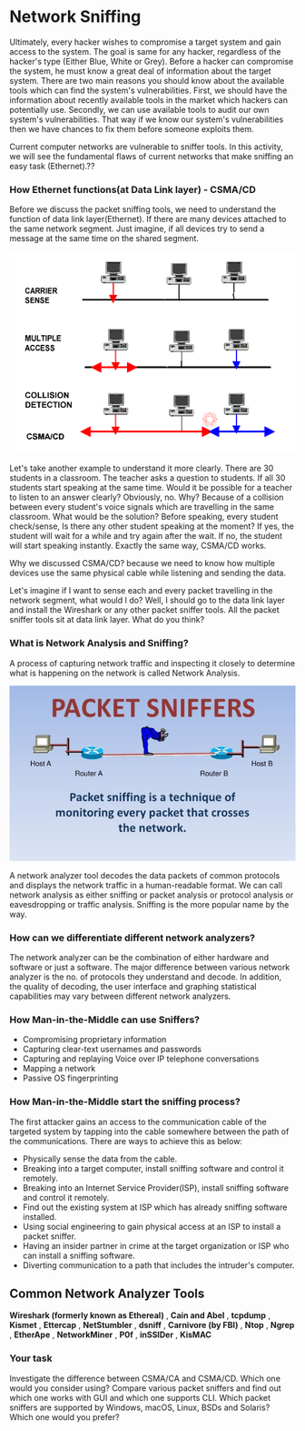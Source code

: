 # Network Sniffing

Ultimately, every hacker wishes to compromise a target system and gain access to the system. The goal is same for any hacker, regardless of the hacker's type (Either Blue, White or Grey). Before a hacker can compromise the system, he must know a great deal of information about the target system. There are two main reasons you should know about the available tools which can find the system's vulnerabilities. First, we should have the information about recently available tools in the market which hackers can potentially use. Secondly, we can use available tools to audit our own system's vulnerabilities. That way if we know our system's vulnerabilities then we have chances to fix them before someone exploits them.

Current computer networks are vulnerable to sniffer
tools. In this activity, we will see the fundamental
flaws of current networks that make sniffing an
easy task (Ethernet).??

### How Ethernet functions(at Data Link layer) - CSMA/CD

Before we discuss the packet sniffing tools, we need to understand the function of data link layer(Ethernet). If there are many devices attached to the same network segment. Just imagine, if all devices try to send a message at the same time on the shared segment.

![GitHub Logo](./images/CSMA-CD.gif)
<!--- (source: http://pharoah-net.blogspot.com.au/2011/12/logical-topology.html -->

Let's take another example to understand it more clearly. There are 30 students in a classroom. The teacher asks a question to students. If all 30 students start speaking at the same time. Would it be possible for a teacher to listen to an answer clearly? Obviously, no. Why? Because of a collision between every student's voice signals which are travelling in the same classroom. What would be the solution? Before speaking, every student check/sense, Is there any other student speaking at the moment? If yes, the student will wait for a while and try again after the wait. If no, the student will start speaking instantly. Exactly the same way, CSMA/CD works.

Why we discussed CSMA/CD? because we need to know how multiple devices use the same physical cable while listening and sending the data.

Let's imagine if I want to sense each and every packet travelling in the network segment, what would I do? Well, I should go to the data link layer and install the Wireshark or any other packet sniffer tools. All the packet sniffer tools sit at data link layer. What do you think?

### What is Network Analysis and Sniffing?

A process of capturing network traffic and inspecting it closely to determine what is happening on the network is called Network Analysis. 

![GitHub Logo](./images/packet-sniffing.jpg)
<!--- (source: https://i0.wp.com/latesthackingnews.com/wp-content/uploads/2017/08/Packet-sniffing.jpg?resize=728%2C445&ssl=1
 -->

A network analyzer tool decodes the data packets of common protocols and displays the network traffic in a human-readable format. We can call network analysis as either sniffing or packet analysis or protocol analysis or eavesdropping or traffic analysis. Sniffing is the more popular name by the way.

### How can we differentiate different network analyzers?

The network analyzer can be the combination of either hardware and software or just a software. The major difference between various network analyzer is the no. of protocols they understand and decode. In addition, the quality of decoding, the user interface and graphing statistical capabilities may vary between different network analyzers.

### How Man-in-the-Middle can use Sniffers?
* Compromising proprietary information
* Capturing clear-text usernames and passwords
* Capturing and replaying Voice over IP telephone conversations
* Mapping a network
* Passive OS fingerprinting

### How Man-in-the-Middle start the sniffing process?
The first attacker gains an access to the communication cable of the targeted system by tapping into the cable somewhere between the path of the communications. There are ways to achieve this as below:
* Physically sense the data from the cable.
* Breaking into a target computer, install sniffing software and control it remotely.
* Breaking into an Internet Service Provider(ISP), install sniffing software and control it remotely.
* Find out the existing system at ISP which has already sniffing software installed.
* Using social engineering to gain physical access at an ISP to install a packet sniffer.
* Having an insider partner in crime at the target organization or ISP who can install a sniffing software.
* Diverting communication to a path that includes the intruder's computer.

## Common Network Analyzer Tools
**Wireshark (formerly known as Ethereal)** , **Cain and Abel** , **tcpdump** , **Kismet** , **Ettercap** , **NetStumbler** , **dsniff** , **Carnivore (by FBI)** , **Ntop** , **Ngrep** , **EtherApe** , **NetworkMiner** , **P0f** , **inSSIDer** , **KisMAC**

### Your task
Investigate the difference between CSMA/CA and CSMA/CD. Which one would you consider using? Compare various packet sniffers and find out which one works with GUI and which one supports CLI. Which packet sniffers are supported by Windows, macOS, Linux, BSDs and Solaris? Which one would you prefer?